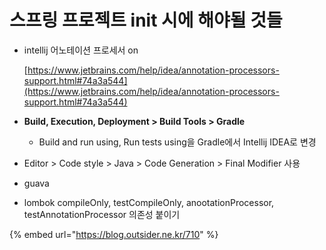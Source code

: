# 스프링 프로젝트 init 시에 해야될 것들

*   intellij 어노테이션 프로세서 on

    [https://www.jetbrains.com/help/idea/annotation-processors-support.html#74a3a544](https://www.jetbrains.com/help/idea/annotation-processors-support.html#74a3a544)
* **Build, Execution, Deployment > Build Tools > Gradle**
  * Build and run using, Run tests using을 Gradle에서 Intellij IDEA로 변경
* Editor > Code style > Java > Code Generation > Final Modifier 사용
* guava
* lombok compileOnly, testCompileOnly, anootationProcessor, testAnnotationProcessor 의존성 붙이기

{% embed url="https://blog.outsider.ne.kr/710" %}
